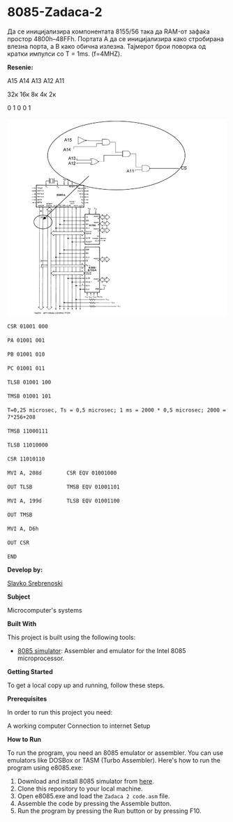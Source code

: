 # 8085-Zadaca-2

Да се иницијализира компонентата 8155/56 така да RAM-от
зафаќа простор 4800h–48FFh. Портата А да се иницијализира
како стробирана влезна порта, а B како обична излезна.
Тајмерот брои поворка од кратки импулси со T = 1ms.
(f=4MHZ). 

**Resenie:**

А15 А14 А13 А12 А11

32к 16к  8к  4к  2к

0    1   0   0    1 


 ![Screenshot (1)](https://github.com/slavko444/8085-Zadaca-2/blob/main/Diagram.png)
 


```
CSR 01001 000

PA 01001 001

PB 01001 010

PC 01001 011

TLSB 01001 100

TMSB 01001 101

T=0,25 microsec, Ts = 0,5 microsec; 1 ms = 2000 * 0,5 microsec; 2000 = 7*256+208

TMSB 11000111

TLSB 11010000

CSR 11010110

MVI A, 208d        CSR EQV 01001000

OUT TLSB           TMSB EQV 01001101

MVI A, 199d        TLSB EQV 01001100

OUT TMSB

MVI A, D6h

OUT CSR

END
```

**Develop by:**

[Slavko Srebrenoski ](https://github.com/slavko444)


**Subject**

Microcomputer's systems

**Built With**

This project is built using the following tools:

- [8085 simulator](https://github.com/8085simulator/8085simulator.github.io?tab=readme-ov-file): Assembler and emulator for the Intel 8085 microprocessor.

**Getting Started**

To get a local copy up and running, follow these steps.

**Prerequisites**

In order to run this project you need:

A working computer
Connection to internet
Setup

**How to Run**

To run the program, you need an 8085 emulator or assembler. You can use emulators like DOSBox or TASM (Turbo Assembler). Here's how to run the program using e8085.exe:

1. Download and install 8085 simulator from [here](https://github.com/8085simulator/8085simulator.github.io?tab=readme-ov-file).
2. Clone this repository to your local machine.
3. Open e8085.exe and load the `Zadaca 2 code.asm` file.
4. Assemble the code by pressing the Assemble button.
5. Run the program by pressing the Run button or by pressing F10.
